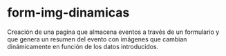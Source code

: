 # form-img-dinamicas
Creación de una pagina que almacena eventos a través de un formulario y que genera un resumen del evento con imágenes que cambian dinámicamente en función de los datos introducidos.
